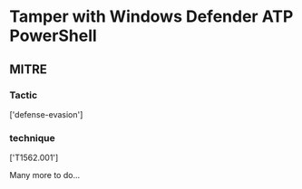# Tamper with Windows Defender ATP PowerShell

## MITRE

### Tactic
['defense-evasion']

### technique
['T1562.001']

Many more to do...
